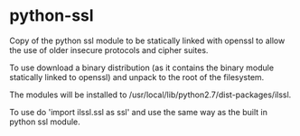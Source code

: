 # python-ssl
Copy of the python ssl module to be statically linked with openssl to allow the use of older insecure protocols and cipher suites.

To use download a binary distribution (as it contains the binary module statically linked to openssl) and unpack to the root of the filesystem.

The modules will be installed to /usr/local/lib/python2.7/dist-packages/ilssl.

To use do 'import ilssl.ssl as ssl' and use the same way as the built in python ssl module.

